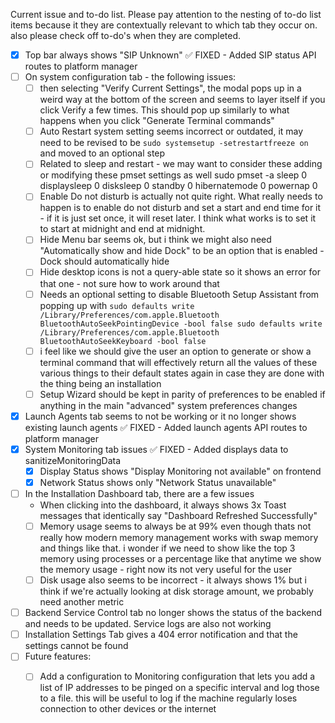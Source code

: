 Current issue and to-do list. Please pay attention to the nesting of to-do list items because it they are contextually relevant to which tab they occur on. also please check off to-do's when they are completed.

- [x] Top bar always shows "SIP Unknown" ✅ FIXED - Added SIP status API routes to platform manager
- [ ] On system configuration tab - the following issues:
    - [ ] then selecting "Verify Current Settings", the modal pops up in a weird way at the bottom of the screen and seems to layer itself if you click Verify a few times. This should pop up similarly to what happens when you click "Generate Terminal commands"
    - [ ] Auto Restart system setting seems incorrect or outdated, it may need to be revised to be `sudo systemsetup -setrestartfreeze on` and moved to an optional step
    - [ ] Related to sleep and restart - we may want to consider these adding or modifying these pmset settings as well sudo pmset -a sleep 0 displaysleep 0 disksleep 0 standby 0 hibernatemode 0 powernap 0 
    - [ ] Enable Do not disturb is actually not quite right. What really needs to happen is to enable do not disturb and set a start and end time for it - if it is just set once, it will reset later. I think what works is to set it to start at midnight and end at midnight.
    - [ ] Hide Menu bar seems ok, but i think we might also need "Automatically show and hide Dock" to be an option that is enabled - Dock should automatically hide
    - [ ] Hide desktop icons is not a query-able state so it shows an error for that one - not sure how to work around that
    - [ ] Needs an optional setting to disable Bluetooth Setup Assistant from popping up with `sudo defaults write /Library/Preferences/com.apple.Bluetooth BluetoothAutoSeekPointingDevice -bool false
sudo defaults write /Library/Preferences/com.apple.Bluetooth BluetoothAutoSeekKeyboard -bool false`
    - [ ] i feel like we should give the user an option to generate or show a terminal command that will effectively return all the values of these various things to their default states again in case they are done with the thing being an installation
    - [ ] Setup Wizard should be kept in parity of preferences to be enabled if anything in the main "advanced" system preferences changes
- [x] Launch Agents tab seems to not be working or it no longer shows existing launch agents ✅ FIXED - Added launch agents API routes to platform manager
- [x] System Monitoring tab issues ✅ FIXED - Added displays data to sanitizeMonitoringData 
    - [x] Display Status shows "Display Monitoring not available" on frontend
    - [x] Network Status shows only "Network Status unavailable"
- [ ] In the Installation Dashboard tab, there are a few issues
    - When clicking into the dashboard, it always shows 3x Toast messages that identically say "Dashboard Refreshed Successfully" 
    - [ ] Memory usage seems to always be at 99% even though thats not really how modern memory management works with swap memory and things like that. i wonder if we need to show like the top 3 memory using processes or a percentage like that anytime we show the memory usage - right now its not very useful for the user
    - [ ] Disk usage also seems to be incorrect - it always shows 1% but i think if we're actually looking at disk storage amount, we probably need another metric
- [ ] Backend Service Control tab no longer shows the status of the backend and needs to be updated. Service logs are also not working
- [ ] Installation Settings Tab gives a 404 error notification and that the settings cannot be found
- [ ] Future features:
    - [ ] Add a configuration to Monitoring configuration that lets you add a list of IP addresses to be pinged on a specific interval and log those to a file. this will be useful to log if the machine regularly loses connection to other devices or the internet


